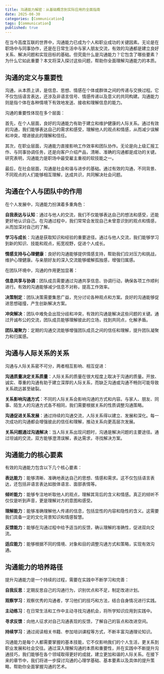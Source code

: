 ```yaml
---
title: 沟通能力解密：从基础概念到实际应用的全面指南
date: 2025-08-30
categories: [Communication]
tags: [Communication]
published: true
---
```


在当今高度互联的世界中，沟通能力已成为个人和职业成功的关键因素。无论是在职场中与同事协作，还是在日常生活中与家人朋友交流，有效的沟通都是建立良好关系、解决问题和实现目标的基础。但究竟什么是沟通能力？它包含了哪些要素？为什么它如此重要？本文将深入探讨这些问题，帮助你全面理解沟通能力的本质。

## 沟通的定义与重要性

沟通，从本质上讲，是信息、思想、情感在个体或群体之间的传递与交换过程。它不仅包括语言表达，还涉及非语言信号、情感传递以及意义的共同构建。沟通能力则是指个体在各种情境下有效地发送、接收和理解信息的能力。

沟通的重要性体现在多个层面：

首先，在个人层面，良好的沟通能力有助于建立和维护健康的人际关系。通过有效的沟通，我们能够表达自己的需求和感受，理解他人的观点和情感，从而减少误解和冲突，增进彼此的理解和信任。

其次，在职业层面，沟通能力直接影响工作效率和团队协作。无论是向上级汇报工作、与同事协调任务，还是向客户介绍产品，清晰、准确的沟通都是成功的关键。研究表明，沟通能力是职场中最受雇主重视的软技能之一。

最后，在社会层面，沟通是社会和谐与进步的基础。通过有效的沟通，不同背景、不同观点的人们能够相互理解，达成共识，共同解决社会问题。

## 沟通在个人与团队中的作用

在个人发展中，沟通能力扮演着多重角色：

**自我表达与认知**：通过与他人的交流，我们不仅能够表达自己的想法和感受，还能更好地认识自己。在沟通过程中，我们常常会发现自己未曾意识到的观点和情感，从而加深对自己的了解。

**学习与成长**：沟通是获取知识和经验的重要途径。通过与他人交流，我们能够学习到新的知识、技能和观点，拓宽视野，促进个人成长。

**情感支持与心理健康**：良好的沟通能够提供情感支持，帮助我们应对压力和挑战，维护心理健康。与亲朋好友的深入交流能够缓解孤独感，增强归属感。

在团队环境中，沟通的作用更加显著：

**信息共享与协调**：团队成员需要通过沟通共享信息、协调行动，确保各项工作顺利进行。有效的沟通能够减少信息不对称，提高工作效率。

**决策制定**：团队决策需要集思广益，充分讨论各种观点和方案。良好的沟通能够促进思想碰撞，产生创新解决方案。

**冲突解决**：团队中难免会出现分歧和冲突，有效的沟通是解决这些问题的关键。通过开诚布公的交流，团队成员能够理解彼此的立场，找到共同点，化解矛盾。

**团队凝聚力**：定期的沟通交流能够增强团队成员之间的信任和理解，提升团队凝聚力和归属感。

## 沟通与人际关系的关系

沟通与人际关系密不可分，两者相互影响、相互促进：

**沟通质量决定关系质量**：人际关系的质量在很大程度上取决于沟通的质量。开放、诚实、尊重的沟通有助于建立深厚的人际关系，而缺乏沟通或沟通不畅则可能导致关系疏远甚至破裂。

**关系影响沟通方式**：不同的人际关系会影响沟通的方式和内容。与家人、朋友、同事、陌生人的沟通方式各不相同，我们需要根据关系的性质调整沟通策略。

**沟通促进关系发展**：通过持续的沟通交流，人际关系得以建立、发展和深化。每一次成功的沟通都会增强彼此的信任和理解，推动关系向更高层次发展。

**关系问题通过沟通解决**：当人际关系出现问题时，沟通是解决问题的主要途径。通过坦诚的交流，双方能够澄清误解，表达需求，寻找解决方案。

## 沟通能力的核心要素

有效的沟通能力包含以下几个核心要素：

**表达能力**：能够清晰、准确地表达自己的思想、情感和需求。这不仅包括语言表达，还包括非语言表达如肢体语言、面部表情等。

**倾听能力**：能够专注地听取他人的观点，理解其背后的含义和情感。真正的倾听不仅仅是听到声音，更是理解对方的意图和感受。

**理解能力**：能够准确理解他人传递的信息，包括显性的内容和隐性的含义。这需要我们具备一定的文化背景知识和情感智慧。

**反馈能力**：能够在沟通过程中给予适当的反馈，确认理解的准确性，促进双向交流。

**适应能力**：能够根据不同的情境、对象和目的调整沟通方式和策略，实现有效沟通。

## 沟通能力的培养路径

提升沟通能力是一个持续的过程，需要在实践中不断学习和完善：

**自我反思**：定期反思自己的沟通行为，识别优点和不足，制定改进计划。

**观察学习**：观察优秀的沟通者，学习他们的技巧和方法，结合自身情况进行实践。

**主动练习**：在日常生活和工作中主动寻找沟通机会，将所学知识应用到实践中。

**寻求反馈**：向他人征求对自己沟通表现的反馈，了解自己的盲点和改进空间。

**持续学习**：通过阅读相关书籍、参加培训课程等方式，不断丰富沟通理论知识。

沟通能力是每个人都需要掌握的基本技能，它不仅影响我们的个人生活，更关系到职业发展和社会交往。通过深入理解沟通的本质和重要性，并在实践中不断提升沟通技巧，我们能够在各个领域取得更好的成就，建立更加和谐的人际关系。在接下来的章节中，我们将进一步探讨沟通的心理学基础、基本要素以及具体的提升策略，帮助你全面掌握沟通的艺术。